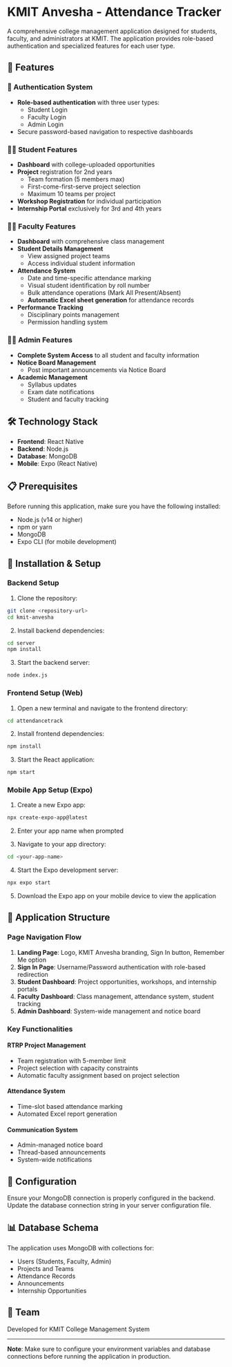 # KMIT Anvesha - Attendance Tracker

A comprehensive college management application designed for students, faculty, and administrators at KMIT. The application provides role-based authentication and specialized features for each user type.

## 🚀 Features

### 🔐 Authentication System
- **Role-based authentication** with three user types:
  - Student Login
  - Faculty Login
  - Admin Login
- Secure password-based navigation to respective dashboards

### 👨‍🎓 Student Features
- **Dashboard** with college-uploaded opportunities
- **Project** registration for 2nd years
  - Team formation (5 members max)
  - First-come-first-serve project selection
  - Maximum 10 teams per project
- **Workshop Registration** for individual participation
- **Internship Portal** exclusively for 3rd and 4th years

### 👨‍🏫 Faculty Features
- **Dashboard** with comprehensive class management
- **Student Details Management**
  - View assigned project teams
  - Access individual student information
- **Attendance System**
  - Date and time-specific attendance marking
  - Visual student identification by roll number
  - Bulk attendance operations (Mark All Present/Absent)
  - **Automatic Excel sheet generation** for attendance records
- **Performance Tracking**
  - Disciplinary points management
  - Permission handling system

### 👨‍💼 Admin Features
- **Complete System Access** to all student and faculty information
- **Notice Board Management**
  - Post important announcements via Notice Board
- **Academic Management**
  - Syllabus updates
  - Exam date notifications
  - Student and faculty tracking

## 🛠️ Technology Stack

- **Frontend**: React Native
- **Backend**: Node.js
- **Database**: MongoDB
- **Mobile**: Expo (React Native)

## 📋 Prerequisites

Before running this application, make sure you have the following installed:
- Node.js (v14 or higher)
- npm or yarn
- MongoDB
- Expo CLI (for mobile development)

## 🚀 Installation & Setup

### Backend Setup

1. Clone the repository:
```bash
git clone <repository-url>
cd kmit-anvesha
```

2. Install backend dependencies:
```bash
cd server
npm install
```

3. Start the backend server:
```bash
node index.js
```

### Frontend Setup (Web)

1. Open a new terminal and navigate to the frontend directory:
```bash
cd attendancetrack
```

2. Install frontend dependencies:
```bash
npm install
```

3. Start the React application:
```bash
npm start
```

### Mobile App Setup (Expo)

1. Create a new Expo app:
```bash
npx create-expo-app@latest
```

2. Enter your app name when prompted

3. Navigate to your app directory:
```bash
cd <your-app-name>
```

4. Start the Expo development server:
```bash
npx expo start
```

5. Download the Expo app on your mobile device to view the application

## 📱 Application Structure

### Page Navigation Flow

1. **Landing Page**: Logo, KMIT Anvesha branding, Sign In button, Remember Me option
2. **Sign In Page**: Username/Password authentication with role-based redirection
3. **Student Dashboard**: Project opportunities, workshops, and internship portals
4. **Faculty Dashboard**: Class management, attendance system, student tracking
5. **Admin Dashboard**: System-wide management and notice board

### Key Functionalities

#### RTRP Project Management
- Team registration with 5-member limit
- Project selection with capacity constraints
- Automatic faculty assignment based on project selection

#### Attendance System
- Time-slot based attendance marking
- Automated Excel report generation

#### Communication System
- Admin-managed notice board
- Thread-based announcements
- System-wide notifications

## 🔧 Configuration

Ensure your MongoDB connection is properly configured in the backend. Update the database connection string in your server configuration file.

## 📊 Database Schema

The application uses MongoDB with collections for:
- Users (Students, Faculty, Admin)
- Projects and Teams
- Attendance Records
- Announcements
- Internship Opportunities

## 👥 Team

Developed for KMIT College Management System


---

**Note**: Make sure to configure your environment variables and database connections before running the application in production.
